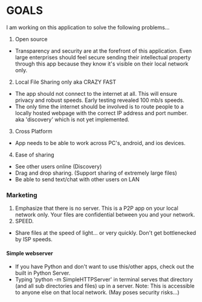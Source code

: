 # GOALS
I am working on this application to solve the following problems...
1. Open source
  * Transparency and security are at the forefront of this application.  Even large enterprises should feel secure sending their intellectual property through this app because they know it's visible on their local network only. 
2. Local File Sharing only aka CRAZY FAST
  * The app should not connect to the internet at all.  This will ensure privacy and robust speeds.  Early testing revealed 100 mb/s speeds. 
  * The only time the internet should be involved is to route people to a locally hosted webpage with the correct IP address and port number. aka 'discovery' which is not yet implemented.  
3. Cross Platform
  * App needs to be able to work across PC's, android, and ios devices. 
4. Ease of sharing
  * See other users online (Discovery)
  * Drag and drop sharing.  (Support sharing of extremely large files)
  * Be able to send text/chat with other users on LAN

### Marketing
1. Emphasize that there is no server. This is a P2P app on your local network only. Your files are confidential between you and your network. 
2. SPEED. 
  * Share files at the speed of light... or very quickly.  Don't get bottlenecked by ISP speeds. 



#### Simple webserver
* If you have Python and don't want to use this/other apps, check out the built in Python Server.  
* Typing 'python -m SimpleHTTPServer' in terminal serves that directory (and all sub directories and files) up in a server.
	Note: This is accessible to anyone else on that local network. (May poses security risks...) 


